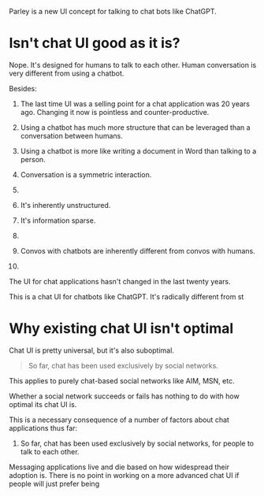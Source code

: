 Parley is a new UI concept for talking to chat bots like ChatGPT.

# Isn't chat UI good as it is?
Nope. It's designed for humans to talk to each other. Human conversation is very different from using a chatbot.

Besides:
1. The last time UI was a selling point for a chat application was 20 years ago. Changing it now is pointless and counter-productive.
2. Using a chatbot has much more structure that can be leveraged than a conversation between humans.
3. Using a chatbot is more like writing a document in Word than talking to a person.


1. Conversation is a symmetric interaction.
2. 
3. It's inherently unstructured.
4. It's information sparse.
5. 

6. Convos with chatbots are inherently different from convos with humans.
7. 

The UI for chat applications hasn't changed in the last twenty years. 

This is a chat UI for chatbots like ChatGPT. It's radically different from st

# Why existing chat UI isn't optimal
Chat UI is pretty universal, but it's also suboptimal. 

> So far, chat has been used exclusively by social networks.

This applies to purely chat-based social networks like AIM, MSN, etc. 

Whether a social network succeeds or fails has nothing to do with how optimal its chat UI is. 




This is a necessary consequence of a number of factors about chat applications thus far:

1. So far, chat has been used exclusively by social networks, for people to talk to each other. 


Messaging applications live and die based on how widespread their adoption is. There is no point in working on a more advanced chat UI if people will just prefer being